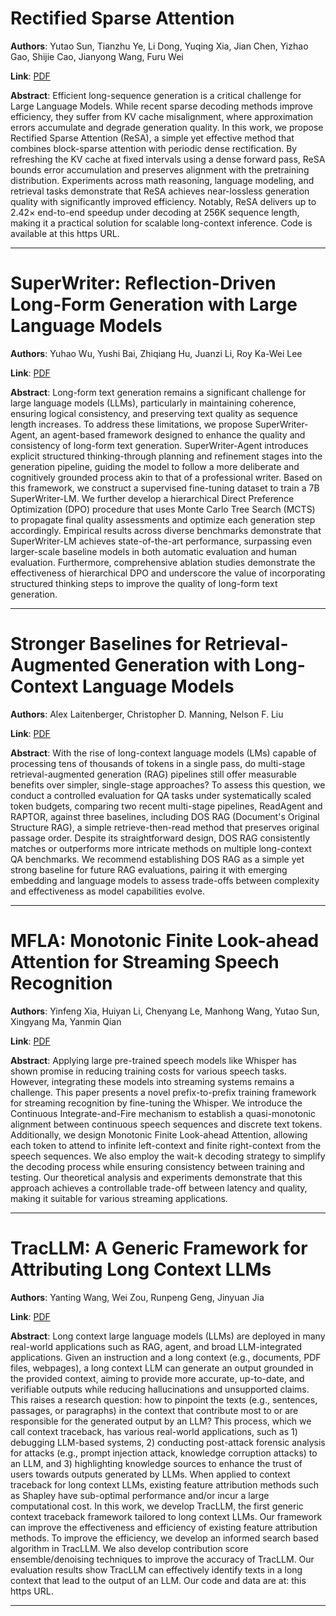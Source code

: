 # Rectified Sparse Attention 

**Authors**: Yutao Sun, Tianzhu Ye, Li Dong, Yuqing Xia, Jian Chen, Yizhao Gao, Shijie Cao, Jianyong Wang, Furu Wei  

**Link**: [PDF](https://arxiv.org/pdf/2506.04108)  

**Abstract**: Efficient long-sequence generation is a critical challenge for Large Language Models. While recent sparse decoding methods improve efficiency, they suffer from KV cache misalignment, where approximation errors accumulate and degrade generation quality. In this work, we propose Rectified Sparse Attention (ReSA), a simple yet effective method that combines block-sparse attention with periodic dense rectification. By refreshing the KV cache at fixed intervals using a dense forward pass, ReSA bounds error accumulation and preserves alignment with the pretraining distribution. Experiments across math reasoning, language modeling, and retrieval tasks demonstrate that ReSA achieves near-lossless generation quality with significantly improved efficiency. Notably, ReSA delivers up to 2.42$\times$ end-to-end speedup under decoding at 256K sequence length, making it a practical solution for scalable long-context inference. Code is available at this https URL. 

---
# SuperWriter: Reflection-Driven Long-Form Generation with Large Language Models 

**Authors**: Yuhao Wu, Yushi Bai, Zhiqiang Hu, Juanzi Li, Roy Ka-Wei Lee  

**Link**: [PDF](https://arxiv.org/pdf/2506.04180)  

**Abstract**: Long-form text generation remains a significant challenge for large language models (LLMs), particularly in maintaining coherence, ensuring logical consistency, and preserving text quality as sequence length increases. To address these limitations, we propose SuperWriter-Agent, an agent-based framework designed to enhance the quality and consistency of long-form text generation. SuperWriter-Agent introduces explicit structured thinking-through planning and refinement stages into the generation pipeline, guiding the model to follow a more deliberate and cognitively grounded process akin to that of a professional writer. Based on this framework, we construct a supervised fine-tuning dataset to train a 7B SuperWriter-LM. We further develop a hierarchical Direct Preference Optimization (DPO) procedure that uses Monte Carlo Tree Search (MCTS) to propagate final quality assessments and optimize each generation step accordingly. Empirical results across diverse benchmarks demonstrate that SuperWriter-LM achieves state-of-the-art performance, surpassing even larger-scale baseline models in both automatic evaluation and human evaluation. Furthermore, comprehensive ablation studies demonstrate the effectiveness of hierarchical DPO and underscore the value of incorporating structured thinking steps to improve the quality of long-form text generation. 

---
# Stronger Baselines for Retrieval-Augmented Generation with Long-Context Language Models 

**Authors**: Alex Laitenberger, Christopher D. Manning, Nelson F. Liu  

**Link**: [PDF](https://arxiv.org/pdf/2506.03989)  

**Abstract**: With the rise of long-context language models (LMs) capable of processing tens of thousands of tokens in a single pass, do multi-stage retrieval-augmented generation (RAG) pipelines still offer measurable benefits over simpler, single-stage approaches? To assess this question, we conduct a controlled evaluation for QA tasks under systematically scaled token budgets, comparing two recent multi-stage pipelines, ReadAgent and RAPTOR, against three baselines, including DOS RAG (Document's Original Structure RAG), a simple retrieve-then-read method that preserves original passage order. Despite its straightforward design, DOS RAG consistently matches or outperforms more intricate methods on multiple long-context QA benchmarks. We recommend establishing DOS RAG as a simple yet strong baseline for future RAG evaluations, pairing it with emerging embedding and language models to assess trade-offs between complexity and effectiveness as model capabilities evolve. 

---
# MFLA: Monotonic Finite Look-ahead Attention for Streaming Speech Recognition 

**Authors**: Yinfeng Xia, Huiyan Li, Chenyang Le, Manhong Wang, Yutao Sun, Xingyang Ma, Yanmin Qian  

**Link**: [PDF](https://arxiv.org/pdf/2506.03722)  

**Abstract**: Applying large pre-trained speech models like Whisper has shown promise in reducing training costs for various speech tasks. However, integrating these models into streaming systems remains a challenge. This paper presents a novel prefix-to-prefix training framework for streaming recognition by fine-tuning the Whisper. We introduce the Continuous Integrate-and-Fire mechanism to establish a quasi-monotonic alignment between continuous speech sequences and discrete text tokens. Additionally, we design Monotonic Finite Look-ahead Attention, allowing each token to attend to infinite left-context and finite right-context from the speech sequences. We also employ the wait-k decoding strategy to simplify the decoding process while ensuring consistency between training and testing. Our theoretical analysis and experiments demonstrate that this approach achieves a controllable trade-off between latency and quality, making it suitable for various streaming applications. 

---
# TracLLM: A Generic Framework for Attributing Long Context LLMs 

**Authors**: Yanting Wang, Wei Zou, Runpeng Geng, Jinyuan Jia  

**Link**: [PDF](https://arxiv.org/pdf/2506.04202)  

**Abstract**: Long context large language models (LLMs) are deployed in many real-world applications such as RAG, agent, and broad LLM-integrated applications. Given an instruction and a long context (e.g., documents, PDF files, webpages), a long context LLM can generate an output grounded in the provided context, aiming to provide more accurate, up-to-date, and verifiable outputs while reducing hallucinations and unsupported claims. This raises a research question: how to pinpoint the texts (e.g., sentences, passages, or paragraphs) in the context that contribute most to or are responsible for the generated output by an LLM? This process, which we call context traceback, has various real-world applications, such as 1) debugging LLM-based systems, 2) conducting post-attack forensic analysis for attacks (e.g., prompt injection attack, knowledge corruption attacks) to an LLM, and 3) highlighting knowledge sources to enhance the trust of users towards outputs generated by LLMs. When applied to context traceback for long context LLMs, existing feature attribution methods such as Shapley have sub-optimal performance and/or incur a large computational cost. In this work, we develop TracLLM, the first generic context traceback framework tailored to long context LLMs. Our framework can improve the effectiveness and efficiency of existing feature attribution methods. To improve the efficiency, we develop an informed search based algorithm in TracLLM. We also develop contribution score ensemble/denoising techniques to improve the accuracy of TracLLM. Our evaluation results show TracLLM can effectively identify texts in a long context that lead to the output of an LLM. Our code and data are at: this https URL. 

---
